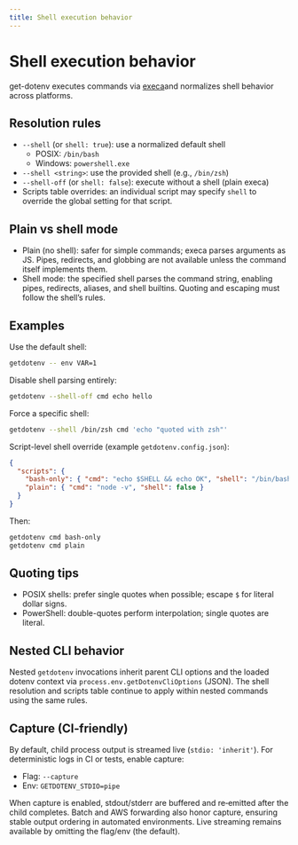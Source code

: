 ```yaml
---
title: Shell execution behavior
---
```


# Shell execution behavior

get-dotenv executes commands via [execa](https://github.com/sindresorhus/execa)and normalizes shell behavior across platforms.

## Resolution rules

- `--shell` (or `shell: true`): use a normalized default shell
  - POSIX: `/bin/bash`
  - Windows: `powershell.exe`
- `--shell <string>`: use the provided shell (e.g., `/bin/zsh`)
- `--shell-off` (or `shell: false`): execute without a shell (plain execa)
- Scripts table overrides: an individual script may specify `shell` to override
  the global setting for that script.

## Plain vs shell mode

- Plain (no shell): safer for simple commands; execa parses arguments as JS.
  Pipes, redirects, and globbing are not available unless the command itself
  implements them.
- Shell mode: the specified shell parses the command string, enabling pipes,
  redirects, aliases, and shell builtins. Quoting and escaping must follow the
  shell’s rules.

## Examples

Use the default shell:
```bash
getdotenv -- env VAR=1
```

Disable shell parsing entirely:
```bash
getdotenv --shell-off cmd echo hello
```

Force a specific shell:
```bash
getdotenv --shell /bin/zsh cmd 'echo "quoted with zsh"'
```

Script-level shell override (example `getdotenv.config.json`):
```json
{
  "scripts": {
    "bash-only": { "cmd": "echo $SHELL && echo OK", "shell": "/bin/bash" },
    "plain": { "cmd": "node -v", "shell": false }
  }
}
```

Then:
```bash
getdotenv cmd bash-only
getdotenv cmd plain
```

## Quoting tips

- POSIX shells: prefer single quotes when possible; escape `$` for literal
  dollar signs.
- PowerShell: double-quotes perform interpolation; single quotes are literal.

## Nested CLI behavior

Nested `getdotenv` invocations inherit parent CLI options and the loaded dotenv
context via `process.env.getDotenvCliOptions` (JSON). The shell resolution and
scripts table continue to apply within nested commands using the same rules.

## Capture (CI‑friendly)

By default, child process output is streamed live (`stdio: 'inherit'`). For
deterministic logs in CI or tests, enable capture:

- Flag: `--capture`
- Env: `GETDOTENV_STDIO=pipe`

When capture is enabled, stdout/stderr are buffered and re‑emitted after the
child completes. Batch and AWS forwarding also honor capture, ensuring stable
output ordering in automated environments. Live streaming remains available by
omitting the flag/env (the default).
